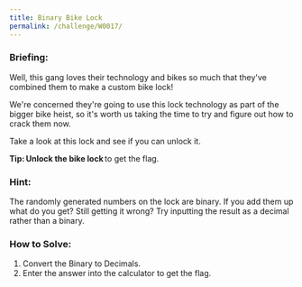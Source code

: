 ```yaml
---
title: Binary Bike Lock
permalink: /challenge/W0017/
---
```


### Briefing: 
Well, this gang loves their technology and bikes so much that they've combined them to make a custom bike lock! 

We're concerned they're going to use this lock technology as part of the bigger bike heist, so it's worth us taking the time to try and figure out how to crack them now. 

Take a look at this lock and see if you can unlock it. 

**Tip:** **Unlock the bike lock** to get the flag. 

### Hint:
The randomly generated numbers on the lock are binary. If you add them up what do you get? Still getting it wrong? Try inputting the result as a decimal rather than a binary.

### How to Solve: 
1. Convert the Binary to Decimals.
2. Enter the answer into the calculator to get the flag.